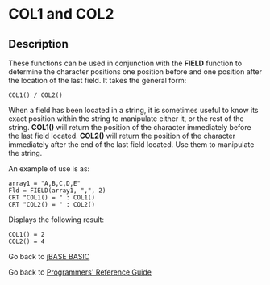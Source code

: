 # COL1 and COL2

<PageHeader />

## Description

These functions can be used in conjunction with the **FIELD** function to determine the character positions one position before and one position after the location of the last field. It takes the general form:

```
COL1() / COL2()
```

When a field has been located in a string, it is sometimes useful to know its exact position within the string to manipulate either it, or the rest of the string. **COL1()** will return the position of the character immediately before the last field located. **COL2()** will return the position of the character immediately after the end of the last field located. Use them to manipulate the string.

An example of use is as:

```
array1 = "A,B,C,D,E"
Fld = FIELD(array1, ",", 2)
CRT "COL1() = " : COL1()
CRT "COL2() = " : COL2()
```

Displays the following result:

```
COL1() = 2
COL2() = 4
```

Go back to [jBASE BASIC](./../README.md)

Go back to [Programmers' Reference Guide](./../../reference-guides/jbc/README.md)

  
<PageFooter />
